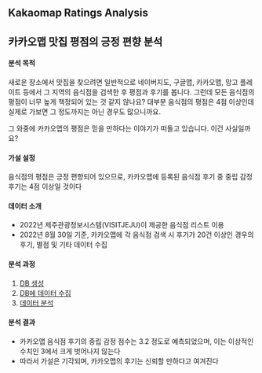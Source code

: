 ## Kakaomap Ratings Analysis
## 카카오맵 맛집 평점의 긍정 편향 분석
#### 분석 목적
새로운 장소에서 맛집을 찾으려면 일반적으로 네이버지도, 구글맵, 카카오맵, 망고 플레이트 등에서 그 지역의 음식점을 검색한 후 평점과 후기를 봅니다.
그런데 모든 음식점의 평점이 너무 높게 책정되어 있는 것 같지 않나요?
대부분 음식점의 평점은 4점 이상인데 실제로 가보면 그 정도까지는 아닌 경우도 많으니까요.

그 와중에 카카오맵의 평점은 믿을 만하다는 이야기가 떠돌고 있습니다. 이건 사실일까요?


#### 가설 설정
음식점의 평점은 긍정 편향되어 있으므로, 카카오맵에 등록된 음식점 후기 중 중립 감정 후기는 4점 이상일 것이다


#### 데이터 소개
- 2022년 제주관광정보시스템(VISITJEJU)이 제공한 음식점 리스트 이용
- 2022년 8월 30일 기준, 카카오맵에 각 음식점 검색 시 후기가 20건 이상인 경우의 후기, 별점 및 기타 데이터 수집


#### 분석 과정
1. [DB 생성](create_db.py)
2. [DB에 데이터 수집](data_to_db.py)
3. [데이터 분석](data_analysis.ipynb)


#### 분석 결과
- 카카오맵 음식점 후기의 중립 감정 점수는 3.2 정도로 예측되었으며, 이는 이상적인 수치인 3에서 크게 벗어나지 않는다
- 따라서 가설은 기각되며, 카카오맵의 후기는 신뢰할 만하다고 여겨진다
